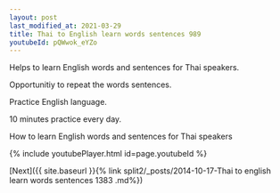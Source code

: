 ```yaml
---
layout: post
last_modified_at: 2021-03-29
title: Thai to English learn words sentences 989 
youtubeId: pQWwok_eYZo
---
```

 
 
Helps to learn English words and sentences for Thai speakers.

Opportunitiy to repeat the words sentences. 

Practice English language. 
 
10 minutes practice every day. 
 
How to learn English words and sentences for Thai speakers 
 
{% include youtubePlayer.html id=page.youtubeId %}
 
 
[Next]({{ site.baseurl }}{% link  split2/_posts/2014-10-17-Thai to english learn words sentences 1383 .md%})
 
